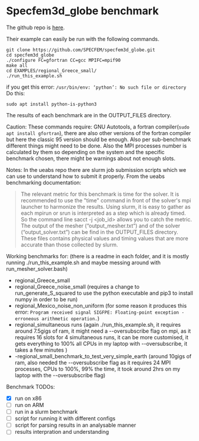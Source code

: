 # Specfem3d_globe benchmark

The github repo is [here](https://github.com/SPECFEM/specfem3d_globe/).

Their example can easily be run with the following commands.

```
git clone https://github.com/SPECFEM/specfem3d_globe.git
cd specfem3d_globe
./configure FC=gfortran CC=gcc MPIFC=mpif90
make all
cd EXAMPLES/regional_Greece_small/
./run_this_example.sh
```
if you get this error: `/usr/bin/env: ‘python’: No such file or directory`
Do this:
```
sudo apt install python-is-python3
```

The results of each benchmark are in the OUTPUT_FILES directory.

Caution: These commands require: GNU Autotools, a fortran compiler(`sudo apt install gfortran`), there are also other versions of the fortran compiler but here the classic 95 version should be enough. Also per sub-benchmark different things might need to be done. Also the MPI processes number is calculated by them so depending on the system and the specific benchmark chosen, there might be warnings about not enough slots.

Notes:
In the ueabs repo there are slurm job submission scripts which we can use to understand how to submit it properly.
From the ueabs benchmarking documentation:
> The relevant metric for this benchmark is time for the solver. It is recommended to use the "time" command in front of the solver's mpi launcher to harmonize the results. Using slurm, it is easy to gather as each mpirun or srun is interpreted as a step which is already timed. So the command line sacct -j <job_id> allows you to catch the metric. The output of the mesher (“output_mesher.txt”) and of the solver (“output_solver.txt”) can be find in the OUTPUT_FILES directory. These files contains physical values and timing values that are more accurate than those collected by slurm.


Working benchmarks for:
(there is a readme in each folder, and it is mostly running ./run_this_example.sh and maybe messing around with run_mesher_solver.bash)

- regional_Greece_small
- regional_Greece_noise_small (requires a change to run_generate_S_squared to use the python executable and pip3 to install numpy in order to be run)
- regional_Mexico_noise_non_uniform (for some reason it produces this error: `Program received signal SIGFPE: Floating-point exception - erroneous arithmetic operation.`)
- regional_simultaneous runs (again ./run_this_example.sh, it requires around 7.5gigs of ram, it might need a --oversubscribe flag on mpi, as it requires 16 slots for 4 simultaneous runs, it can be more customised, it gets everything to 100% all CPUs in my laptop with --oversubscribe, it takes a few minutes )
- -regional_small_benchmark_to_test_very_simple_earth (around 10gigs of ram, also needed the --oversubscribe flag as it requires 24 MPI processes, CPUs to 100%, 99% the time, it took around 2hrs on my laptop with the --oversubscribe flag)


Benchmark TODOs:
- [X] run on x86
- [ ] run on ARM
- [ ] run in a slurm benchmark
- [ ] script for running it with different configs
- [ ] script for parsing results in an analysable manner
- [ ] results interpration and understanding
